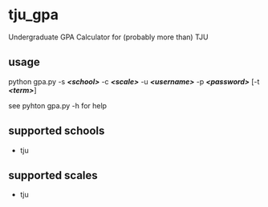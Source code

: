 tju_gpa
=======

Undergraduate GPA Calculator for (probably more than) TJU


## usage

python gpa.py -s ***\<school\>*** -c ***\<scale\>*** -u ***\<username\>*** -p ***\<password\>*** [-t ***\<term\>***]

see pyhton gpa.py -h for help


## supported schools

* tju


## supported scales

* tju
